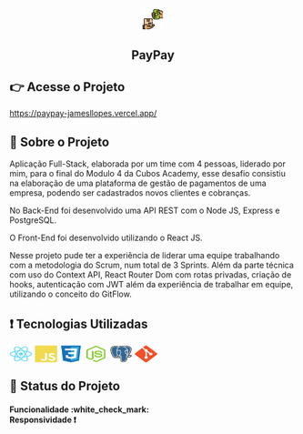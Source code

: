 <div align="center">
	<img src='./frontend/public/favicon.png' width='7%'/>
<h2>PayPay</h2>
    </div>

## :point_right: Acesse o Projeto
https://paypay-jamesllopes.vercel.app/


## :dart: Sobre o Projeto
Aplicação Full-Stack, elaborada por um time com 4 pessoas, liderado por mim, para o final do Modulo 4 da Cubos Academy, esse desafio consistiu na elaboração de uma plataforma de gestão de pagamentos de uma empresa, podendo ser cadastrados novos clientes e cobranças.

No Back-End foi desenvolvido uma API REST com o Node JS, Express e PostgreSQL.

O Front-End foi desenvolvido utilizando o React JS. 

Nesse projeto pude ter a experiência de liderar uma equipe trabalhando com a metodologia do Scrum, num total de 3 Sprints. Além da parte técnica com uso do Context API, React Router Dom com rotas privadas, criação de hooks, autenticação com JWT além da experiência de trabalhar em equipe, utilizando o conceito do GitFlow.

## ❗ Tecnologias Utilizadas

  <div style="display: inline_block">
  <img align="center" alt="jl-REACT" height="30" width="40" src="https://raw.githubusercontent.com/devicons/devicon/master/icons/react/react-original.svg">  
  <img align="center" alt="jl-Js" height="30" width="40" src="https://raw.githubusercontent.com/devicons/devicon/master/icons/javascript/javascript-plain.svg">
  <img align="center" alt="jl-CSS" height="30" width="40" src="https://raw.githubusercontent.com/devicons/devicon/master/icons/css3/css3-original.svg">
   <img align="center" alt="jl-Node" height="30" width="40" src="https://raw.githubusercontent.com/devicons/devicon/master/icons/nodejs/nodejs-original.svg">
    <img align="center" alt="jl-Postgres" height="30" width="40" src="https://raw.githubusercontent.com/devicons/devicon/master/icons/postgresql/postgresql-original.svg">
        <img align="center" alt="jl-Postgres" height="30" width="40" src="https://raw.githubusercontent.com/devicons/devicon/master/icons/git/git-original.svg">
  </div>
  


## :running: Status do Projeto

<h4 align="left">
Funcionalidade :white_check_mark: <br>
Responsividade	❗
</h4>

